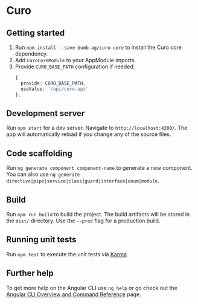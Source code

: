 # Curo

## Getting started

1. Run `npm install --save @umb-ag/curo-core` to install the Curo core dependency.
2. Add `CuroCoreModule` to your AppModule imports.
3. Provide `CURO_BASE_PATH` configuration if needed.
   ```typescript
   {
     provide: CURO_BASE_PATH,
     useValue: '/api/curo-api'
   },
   ```

## Development server

Run `npm start` for a dev server. Navigate to `http://localhost:4200/`. The app will automatically reload if you change any of the source files.

## Code scaffolding

Run `ng generate component component-name` to generate a new component. You can also use `ng generate directive|pipe|service|class|guard|interface|enum|module`.

## Build

Run `npm run build` to build the project. The build artifacts will be stored in the `dist/` directory. Use the `--prod` flag for a production build.

## Running unit tests

Run `npm test` to execute the unit tests via [Karma](https://karma-runner.github.io).

## Further help

To get more help on the Angular CLI use `ng help` or go check out the [Angular CLI Overview and Command Reference](https://angular.io/cli) page.
